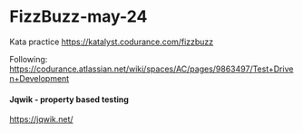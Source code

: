 # FizzBuzz-may-24
Kata practice
https://katalyst.codurance.com/fizzbuzz

Following:
https://codurance.atlassian.net/wiki/spaces/AC/pages/9863497/Test+Driven+Development

#### Jqwik - property based testing
https://jqwik.net/